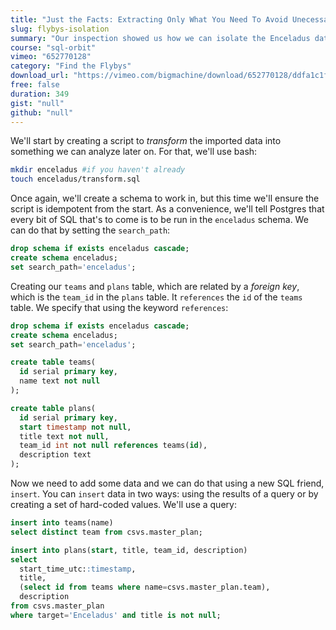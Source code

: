 ```yaml
---
title: "Just the Facts: Extracting Only What You Need To Avoid Unecessary Work"
slug: flybys-isolation
summary: "Our inspection showed us how we can isolate the Enceladus data - now let's do it!"
course: "sql-orbit"
vimeo: "652770128"
category: "Find the Flybys"
download_url: "https://vimeo.com/bigmachine/download/652770128/ddfa1c1fcf"
free: false
duration: 349
gist: "null"
github: "null"
---
```


We'll start by creating a script to _transform_ the imported data into something we can analyze later on. For that, we'll use bash:

```sh
mkdir enceladus #if you haven't already
touch enceladus/transform.sql
```

Once again, we'll create a schema to work in, but this time we'll ensure the script is idempotent from the start. As a convenience, we'll tell Postgres that every bit of SQL that's to come is to be run in the `enceladus` schema. We can do that by setting the `search_path`:

```sql
drop schema if exists enceladus cascade;
create schema enceladus;
set search_path='enceladus';
```

Creating our `teams` and `plans` table, which are related by a _foreign key_, which is the `team_id` in the `plans` table. It `references` the `id` of the `teams` table. We specify that using the keyword `references`:

```sql
drop schema if exists enceladus cascade;
create schema enceladus;
set search_path='enceladus';

create table teams(
  id serial primary key,
  name text not null
);

create table plans(
  id serial primary key,
  start timestamp not null,
  title text not null,
  team_id int not null references teams(id),
  description text
);
```

Now we need to add some data and we can do that using a new SQL friend, `insert`. You can `insert` data in two ways: using the results of a query or by creating a set of hard-coded values. We'll use a query:

```sql
insert into teams(name)
select distinct team from csvs.master_plan;

insert into plans(start, title, team_id, description)
select
  start_time_utc::timestamp,
  title,
  (select id from teams where name=csvs.master_plan.team),
  description
from csvs.master_plan
where target='Enceladus' and title is not null;

```
